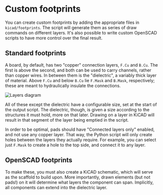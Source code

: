 # Custom footprints

You can create custom footprints by adding the appropriate files in `kicad/footprints`.
The script will generate them as series of draw commands on different layers.
It's also possible to write custom OpenSCAD scripts to have more control over the final result.

## Standard footprints
A board, by default, has two "copper" connection layers, `F.Cu` and `B.Cu`.
The first is above the second, and both can be used to carry channels, rather than copper wires.
In between them is the "dielectric", a variably thick layer of material.
Above `F.Cu` and below `B.Cu` lie `F.Mask` and `B.Mask`, respectively;
these are meant to hydraulically insulate the connections.

![Layers diagram](src/layers.png)

All of these except the dielectric have a configurable size, set at the start of the output script.
The dielectric, though, is given a size according to the structures it must hold, more on that later.
Drawing on a layer in KiCAD will result in that segment of the layer being emptied in the script.

In order to be optimal, pads should have "Connected layers only" enabled, and not use any copper layer.
That way, the Python script will only create holes between the layers they actually require.
For example, you can select just `F.Mask` to create a hole to the top side, and connect it to any layer.


## OpenSCAD footprints
To make these, you must also create a KiCAD schematic, which will serve as the scaffold to build upon.
More importantly, drawn elements (but not pads!) on it will determine what layers the component can span.
Implicitly, all components can extend into the dielectric layer.
